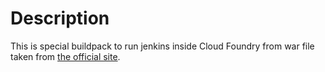 Description
===========
This is special buildpack to run jenkins inside Cloud Foundry from war file taken from [the official site](http://mirrors.jenkins-ci.org/war/latest/jenkins.war). 


